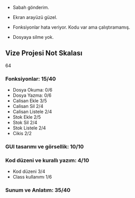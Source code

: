 - Sabah gönderim.

- Ekran arayüzü güzel.
- Fonksiyonlar hata veriyor. Kodu var ama çalıştıramamış.
- Dosyaya silme yok.

## Vize Projesi Not Skalası

64

### Fonksiyonlar: 15/40
- Dosya Okuma:      0/6
- Dosya Yazma:      0/6
- Calisan Ekle      3/5
- Calisan Sil       2/4
- Calisan Listele   2/4
- Stok Ekle         2/5
- Stok Sil          2/4
- Stok Listele      2/4
- Cikis             2/2
### GUI tasarımı ve görsellik: 10/10
### Kod düzeni ve kurallı yazım: 4/10
- Kod düzeni        3/4
- Class kullanımı   1/6
### Sunum ve Anlatım: 35/40
